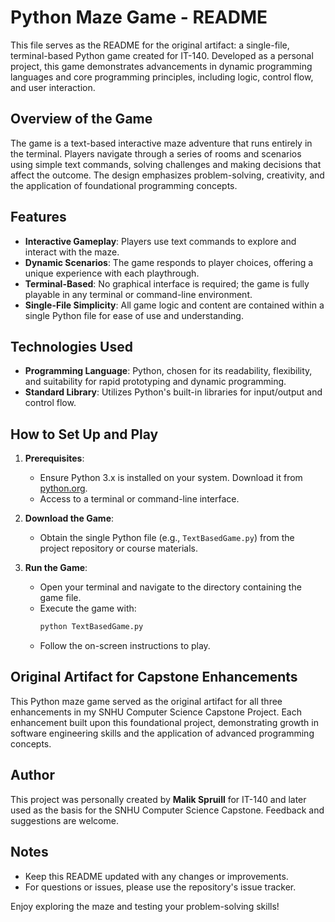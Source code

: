 # Python Maze Game - README

This file serves as the README for the original artifact: a single-file, terminal-based Python game created for IT-140. Developed as a personal project, this game demonstrates advancements in dynamic programming languages and core programming principles, including logic, control flow, and user interaction.

## Overview of the Game

The game is a text-based interactive maze adventure that runs entirely in the terminal. Players navigate through a series of rooms and scenarios using simple text commands, solving challenges and making decisions that affect the outcome. The design emphasizes problem-solving, creativity, and the application of foundational programming concepts.

## Features

- **Interactive Gameplay**: Players use text commands to explore and interact with the maze.
- **Dynamic Scenarios**: The game responds to player choices, offering a unique experience with each playthrough.
- **Terminal-Based**: No graphical interface is required; the game is fully playable in any terminal or command-line environment.
- **Single-File Simplicity**: All game logic and content are contained within a single Python file for ease of use and understanding.

## Technologies Used

- **Programming Language**: Python, chosen for its readability, flexibility, and suitability for rapid prototyping and dynamic programming.
- **Standard Library**: Utilizes Python's built-in libraries for input/output and control flow.

## How to Set Up and Play

1. **Prerequisites**:
    - Ensure Python 3.x is installed on your system. Download it from [python.org](https://www.python.org/downloads/).
    - Access to a terminal or command-line interface.

2. **Download the Game**:
    - Obtain the single Python file (e.g., `TextBasedGame.py`) from the project repository or course materials.

3. **Run the Game**:
    - Open your terminal and navigate to the directory containing the game file.
    - Execute the game with:
      ```bash
      python TextBasedGame.py
      ```
    - Follow the on-screen instructions to play.

## Original Artifact for Capstone Enhancements

This Python maze game served as the original artifact for all three enhancements in my SNHU Computer Science Capstone Project. Each enhancement built upon this foundational project, demonstrating growth in software engineering skills and the application of advanced programming concepts.

## Author

This project was personally created by **Malik Spruill** for IT-140 and later used as the basis for the SNHU Computer Science Capstone. Feedback and suggestions are welcome.

## Notes

- Keep this README updated with any changes or improvements.
- For questions or issues, please use the repository's issue tracker.

Enjoy exploring the maze and testing your problem-solving skills!
